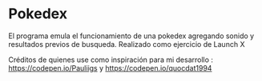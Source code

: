 # Pokedex

El programa emula el funcionamiento de una pokedex agregando sonido y resultados previos de busqueda. 
Realizado como ejercicio de Launch X



Créditos de quienes use como inspiración para mi desarrollo : https://codepen.io/Pauliigs y https://codepen.io/quocdat1994 


